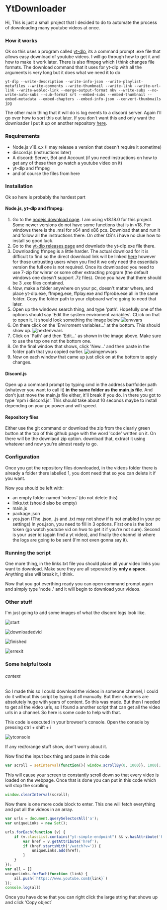 # YtDownloader
Hi,
This is just a small project that I decided to do to automate the process of downloading many youtube videos at once.

### How it works 
Ok so this uses a program called [yt-dlp](https://github.com/yt-dlp/yt-dlp "yt-dlp"), its a command prompt .exe file that allows easy download of youtube videos. I will go through how to get it and how to make it work later. There is also ffmpeg which I think changes file formats. 
The download command that it uses for yt-dlp with all the arguments is very long but it does what we need it to do

    yt-dlp --write-description --write-info-json --write-playlist-metafiles --write-comments --write-thumbnail --write-link --write-url-link --write-webloc-link --merge-output-format mkv --write-subs --no-write-auto-subs --sub-format srt --embed-subs --embed-thumbnail --embed-metadata --embed-chapters --embed-info-json --convert-thumbnails jpg

The other main thing that it will do is log events to a discord server. Again I'll go over how to sort this out later. If you don't want this and only want the downloader I put it up on another repository [here](https://github.com/mynameisbob1928/YtDownloaderNoBot).

### Requirements
- Node.js v18.x.x (I may release a version that doesn't require it sometime)
- discord.js (instructions later)
- A discord: Server, Bot and Account (if you need instructions on how to get any of these then go watch a youtube video on it)
- yt-dlp and ffmpeg 
- and of course the files from here 

### Installation
Ok so here is probably the hardest part 
#### Node.js, yt-dlp and ffmpeg:
1. Go to the [nodejs download page](https://nodejs.org/dist/v18.18.0/). I am using v18.18.0 for this project. Some newer versions do not have some functions that is in v18. For windows there is the .msi for x64 and x86 pcs. Download that and run it and follow all the instructions there. On other OS's i have no clue how to install so good luck.
2. Go to the [yt-dlp releases page](https://github.com/yt-dlp/yt-dlp/releases/latest) and downlado the yt-dlp.exe file there.
3. Downloading ffmpeg is a little harder. The actual download for it is difficult to find so the direct download link will be linked [here](https://www.gyan.dev/ffmpeg/builds/ffmpeg-git-essentials.7z) however for those untrusting users when you find it we only need the essentials version the full one is not required. Once its downloaded you need to use 7-zip for winrar or some other extracting program (the default windows one doesn't support .7z files). Once you have that there should be 3 .exe files contained. 
4. Now, make a folder anywhere on your pc, doesn't matter where, and place yt-dlp.exe, ffmpeg.exe, ffplay.exe and ffprobe.exe all in the same folder. Copy the folder path to your clipboard we're going to need that later.
5. Open up the windows search thing, and type 'path'. Hopefully one of the options should say 'Edit the system enviroment variables'. CLick on that to open it. It should look something the image below 
![envvars](https://github.com/mynameisbob1928/YtDownloader/assets/129603125/27d90a88-c1bc-4d55-96f0-98b66496f879)
6. On there click on the 'Enviroment variables...' at the bottom. This should show up.
![nextenvvars](https://github.com/mynameisbob1928/YtDownloader/assets/129603125/ea0319fc-03fd-426a-90c4-310fc1b82456)
7. Click on 'Path' and then 'Edit...' as shown in the image above. Make sure to use the top one not the bottom one.
8. On the final window that shows, click 'New...' and then paste in the folder path that you copied earlier. 
![usingenvvars](https://github.com/mynameisbob1928/YtDownloader/assets/129603125/825267b3-27c7-4e82-81f1-3bf27c8126f4)
9. Now on each window that came up just click on at the bottom to apply changes.
#### Discord.js
Open up a command prompt by typing cmd in the address bar/folder path (whatever you want to call it) **in the same folder as the main.js file**. And don't just move the main.js file either, it'll break if you do. In there you got to type 'npm i discord.js'. This should take about 10 seconds maybe to install depending on your pc power and wifi speed.
#### Repository files
Either use the git command or download the zip from the clearly green button at the top of this github page with the word 'code' written on it. On there will be the downlaod zip option. download that, extract it using whatever and now you're almost ready to go.
### Configuration
Once you got the repository files downloaded, in the videos folder there is already a folder there labelled 1, you dont need that so you can delete it if you want.

Now you should be left with:
- an empty folder named 'videos' (do not delete this)
- links.txt (should also be empty)
- main.js
- package.json
- yos.json
(The .json, .js and .txt may not show if is not enabled in your pc settings)
In yos.json, you need to fill in 3 options. First one is the bot token (go watch youtube vid on hwo to get it if you're not sure). Second is your user id (again find a yt video), and finally the channel id where the logs are going to be sent (I'm not even gonna say it).
### Running the script
One more thing, in the links.txt file you should place all your video links you want to download. Make sure they are all seperated by **only a space**. Anything else will break it, I think.

Now that you got everthing ready you can open command prompt again and simply type 'node .' and it will begin to download your videos.

### Other stuff
I'm just going to add some images of what the discord logs look like.

![start](https://github.com/mynameisbob1928/YtDownloader/assets/129603125/24e31c55-9690-401e-a493-aefbae23aaca)

![downloadedvid](https://github.com/mynameisbob1928/YtDownloader/assets/129603125/d0711f8a-2b6f-4823-aca9-85c6222ce310)

![finished](https://github.com/mynameisbob1928/YtDownloader/assets/129603125/d5037d3f-94c9-4055-adc3-4ddf4071c695)

![errexit](https://github.com/mynameisbob1928/YtDownloader/assets/129603125/4c47c7c4-05a7-44bf-a113-ad997028cbbc)

### Some helpful tools
###### context
So I made this so I could download the videos in someone channel, I could do it without this script by typing it all manually. But their channels are absolutely huge with years of content. So this was made. But then I needed to get all the video urls, so I found a another script that can get all the video urls in a channel. So here is some code to help with that.

This code is executed in your browser's console. Open the console by pressing ctrl + shift + i 

![ytconsole](https://github.com/mynameisbob1928/YtDownloader/assets/129603125/8f4936b6-4353-4968-8ff1-44ffeaa56762)

If any red/orange stuff show, don't worry about it.

Now find the input box thing and paste in this code

```js
var scroll = setInterval(function(){ window.scrollBy(0, 1000)}, 1000);
```
This will cause your screen to constantly scroll down so that every video is loaded on the webpage. Once that is done you can put in this code which will stop the scrolling
```js
window.clearInterval(scroll);
```
Now there is one more code block to enter. This one will fetch everything and put all the videos in an array.
```js
var urls = document.querySelectorAll('a');
var uniqueLinks = new Set();

urls.forEach(function (v) {
    if (v.classList.contains("yt-simple-endpoint") && v.hasAttribute('href')) {
        var href = v.getAttribute('href');
        if (href.startsWith('/watch?v=')) {
            uniqueLinks.add(href);
        }
    }
});
var all = []
uniqueLinks.forEach(function (link) {
    all.push(`https://www.youtube.com${link}`)
});
console.log(all)
```
Once you have done that you can right click the large string that shows up and click 'Copy object`

